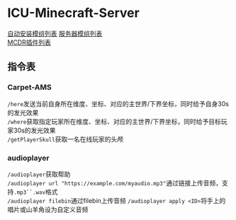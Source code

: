 # ICU-Minecraft-Server

[自动安装模组列表](server/automodpack/host-modpack/main/mods/README.md)
[服务器模组列表](server/mods/README.md)  
[MCDR插件列表](plugins/README.md)  

## 指令表

### Carpet-AMS

`/here`发送当前自身所在维度、坐标、对应的主世界/下界坐标，同时给予自身30s的发光效果  
`/where`获取指定玩家所在维度、坐标、对应的主世界/下界坐标，同时给予目标玩家30s的发光效果  
`/getPlayerSkull`获取一名在线玩家的头颅  

### audioplayer

`/audioplayer`获取帮助  
`/audioplayer url "https://example.com/myaudio.mp3"`通过链接上传音频，支持`.mp3``.wav`格式  
`/audioplayer filebin`通过filebin上传音频
`/audioplayer apply <ID>`将手上的唱片或山羊角设为自定义音频
